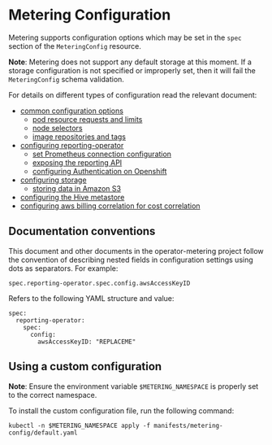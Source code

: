 # Metering Configuration

Metering supports configuration options which may be set in the `spec` section of the `MeteringConfig` resource.

**Note**: Metering does not support any default storage at this moment. If a storage configuration is not specified or improperly set, then it will fail the `MeteringConfig` schema validation.

For details on different types of configuration read the relevant document:

- [common configuration options](common-configuration.md)
  - [pod resource requests and limits](common-configuration.md#resource-requests-and-limits)
  - [node selectors](common-configuration.md#node-selectors)
  - [image repositories and tags](common-configuration.md#image-repositories-and-tags)
- [configuring reporting-operator](configuring-reporting-operator.md)
  - [set Prometheus connection configuration](configuring-reporting-operator.md#prometheus-connection)
  - [exposing the reporting API](configuring-reporting-operator.md#exposing-the-reporting-api)
  - [configuring Authentication on Openshift](configuring-reporting-operator.md#openshift-authentication)
- [configuring storage](configuring-storage.md)
  - [storing data in Amazon S3](configuring-storage.md#storing-data-in-amazon-s3)
- [configuring the Hive metastore](configuring-hive-metastore.md)
- [configuring aws billing correlation for cost correlation](configuring-aws-billing.md)

## Documentation conventions

This document and other documents in the operator-metering project follow the convention of describing nested fields in configuration settings using dots as separators.
For example:

```
spec.reporting-operator.spec.config.awsAccessKeyID
```

Refers to the following YAML structure and value:

```
spec:
  reporting-operator:
    spec:
      config:
        awsAccessKeyID: "REPLACEME"
```

## Using a custom configuration

**Note**: Ensure the environment variable `$METERING_NAMESPACE` is properly set to the correct namespace.

To install the custom configuration file, run the following command:

```
kubectl -n $METERING_NAMESPACE apply -f manifests/metering-config/default.yaml
```
